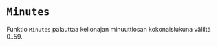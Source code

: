 `Minutes`
==========

Funktio `Minutes` palauttaa kellonajan minuuttiosan kokonaislukuna väliltä 0..59.
